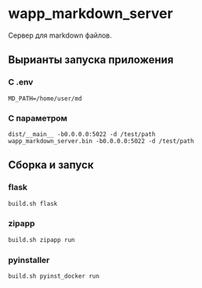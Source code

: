 # wapp_markdown_server

Сервер для markdown файлов.

## Вырианты запуска приложения

### С .env

```
MD_PATH=/home/user/md
```

### С параметром

```
dist/__main__ -b0.0.0.0:5022 -d /test/path
wapp_markdown_server.bin -b0.0.0.0:5022 -d /test/path
```

## Сборка и запуск

### flask

```bash
build.sh flask
```

### zipapp

```bash
build.sh zipapp run
```

### pyinstaller

```bash
build.sh pyinst_docker run
```